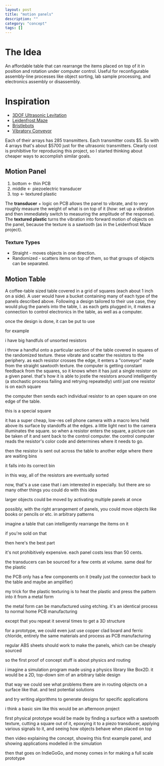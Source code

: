 ```yaml
---
layout: post
title: "motion panels"
description: ""
category: "concept"
tags: []
---
```


# The Idea

An affordable table that can rearrange the items placed on top of it in position and rotation under computer control. Useful for reconfigurable assembly-line processes like object sorting, lab sample processing, and electronics assembly or disassembly.

# Inspiration

* [3DOF Ultrasonic Levitation](http://96ochiai.ws/3DOFacoustic)
* [Leidenfrost Maze](http://youtube.com/watch?v=vPZ7sx3EwUY)
* [Bristlebots](http://www.youtube.com/watch?v=rUSTXUis_ys)
* [Vibratory Conveyor](http://www.youtube.com/watch?v=0eDWGMLf8dQ)

Each of their arrays has 285 transmitters. Each transmitter costs $5. So with 4 arrays that's about $5700 just for the ultrasonic transmitters.  Clearly cost is prohibitive for reproducing this project, so I started thinking about cheaper ways to accomplish similar goals.  

## Motion Panel

1. bottom <- thin PCB  
2. middle <- piezoelectric transducer  
3. top <- textured plastic  

The __transducer__ + logic on PCB allows the panel to vibrate, and to very roughly measure the weight of what is on top of it (_how:_ set up a vibration and then immediately switch to measuring the amplitude of the response).  The __textured plastic__ turns the vibration into forward motion of objects on the panel, because the texture is a sawtooth (as in the Leidenfrost Maze project).  

### Texture Types

* Straight - moves objects in one direction.
* Randomized - scatters items on top of them, so that groups of objects can be separated.

## Motion Table

A coffee-table sized table covered in a grid of squares (each about 1 inch on a side). A user would have a bucket containing many of each type of the panels described above.  Following a design tailored to their use case, they would plug the panels into the table, l. as each gets plugged in, it makes a connection to control electronics in the table, as well as a computer.  

once the design is done, it can be put to use  

for example  

i have big handfuls of unsorted resistors  

i throw a handful onto a particular section of the table covered in squares of the randomized texture. these vibrate and scatter the resistors to the periphery. as each resistor crosses the edge, it enters a "conveyor" made from the straight sawtooth texture. the computer is getting constant feedback from the squares, so it knows when it has just a single resistor on a given panel. that's how it is able to jostle the resistors around intelligently (a stochastic process failing and retrying repeatedly) until just one resistor is on each square  

the computer then sends each individual resistor to an open square on one edge of the table.  

this is a special square  

it has a super cheap, low-res cell phone camera with a macro lens held above its surface by standoffs at the edges. a little light next to the camera illuminates the square. so when a resistor enters the square, a picture can be taken of it and sent back to the control computer. the control computer reads the resistor's color code and determines where it needs to go.  

then the resistor is sent out across the table to another edge where there are waiting bins  

it falls into its correct bin  

in this way, all of the resistors are eventually sorted  

now, that's a use case that i am interested in especially. but there are so many other things you could do with this idea  

larger objects could be moved by activating multiple panels at once  

possibly, with the right arrangement of panels, you could move objects like books or pencils or etc. in arbitrary patterns  

imagine a table that can intelligently rearrange the items on it  

if you're sold on that  

then here's the best part  

it's not prohibitively expensive. each panel costs less than 50 cents.  

the transducers can be sourced for a few cents at volume. same deal for the plastic  

the PCB only has a few components on it (really just the connector back to the table and maybe an amplifier)  

my trick for the plastic texturing is to heat the plastic and press the pattern into it from a metal form  

the metal form can be manufactured using etching. it's an identical process to normal home PCB manufacturing  

except that you repeat it several times to get a 3D structure  

for a prototype, we could even just use copper clad board and ferric chloride, entirely the same materials and process as PCB manufacturing  

regular ABS sheets should work to make the panels, which can be cheaply sourced  

so the first proof of concept stuff is about physics and routing  

i imagine a simulation program made using a physics library like Box2D. it would be a 2D, top-down sim of an arbitrary table design  

that way we could see what problems there are in routing objects on a surface like that. and test potential solutions  

and try writing algorithms to generate designs for specific applications  

i think a basic sim like this would be an afternoon project  

first physical prototype would be made by finding a surface with a sawtooth texture, cutting a square out of it, epoxying it to a piezo transducer, applying various signals to it, and seeing how objects behave when placed on top  

then video explaining the concept, showing this first example panel, and showing applications modelled in the simulation  

then that goes on IndieGoGo, and money comes in for making a full scale prototype

